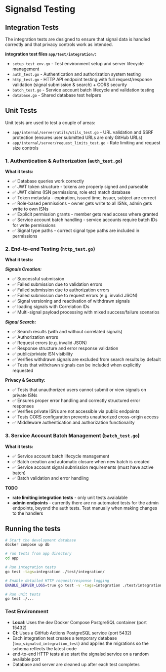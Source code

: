# Signalsd Testing

## Integration Tests

The integration tests are designed to ensure that signal data is handled correctly and that privacy controls work as intended.

**integration test files `app/test/integration/`:**
- `setup_test_env.go` - Test environment setup and server lifecycle management
- `auth_test.go` - Authentication and authorization system testing
- `http_test.go` - HTTP API endpoint testing with full request/response validation (signal submission & search) + CORS security
- `batch_test.go` - Service account batch lifecycle and validation testing
- `database.go` - Shared database test helpers

## Unit Tests 

Unit tests are used to test a couple of areas:
- `app/internal/server/utils/utils_test.go` - URL validation and SSRF protection (ensures user submitted URLs are only GitHub URLs)
- `app/internal/server/request_limits_test.go` - Rate limiting and request size controls


### 1. Authentication & Authorization (`auth_test.go`)

**What it tests:**

- ✅ Database queries work correctly
- ✅ JWT token structure - tokens are properly signed and parseable
- ✅ JWT claims (ISN permissions, role etc) match database 
- ✅ Token metadata - expiration, issued time, issuer, subject are correct
- ✅ Role-based permissions - owner gets write to all ISNs, admin gets write to own ISNs
- ✅ Explicit permission grants - member gets read access where granted
- ✅ Service account batch handling - service accounts require batch IDs for write permissions
- ✅ Signal type paths - correct signal type paths are included in permissions


### 2. End-to-end Testing (`http_test.go`)

**What it tests:**

***Signals Creation:***
 - ✅ Successful submission
 - ✅ Failed submission due to validation errors
 - ✅ Failed submission due to authorization errors
 - ✅ Failed submission due to request errors (e.g. invalid JSON)
 - ✅ Signal versioning and reactivation of withdrawn signals
 - ✅ loading signals with Correlation IDs
 - ✅ Multi-signal payload processing with mixed success/failure scenarios

***Signal Search:***
 - ✅ Search results (with and without correlated signals)
 - ✅ Authorization errors
 - ✅ Request errors (e.g. invalid JSON)
 - ✅ Response structure and error response validation
 - ✅ public/priviate ISN visibility
 - ✅ Verifies withdrawn signals are excluded from search results by default
 - ✅ Tests that withdrawn signals can be included when explicitly requested


**Privacy & Security:**
- ✅ Tests that unauthorized users cannot submit or view signals on private ISNs
- ✅ Ensures proper error handling and correctly structured error responses
- ✅ Verifies private ISNs are not accessible via public endpoints
- ✅ Tests CORS configuration prevents unauthorized cross-origin access
- ✅ Middleware authentication and authorization functionality


### 3. Service Account Batch Management (`batch_test.go`)

**What it tests:**
- ✅ Service account batch lifecycle management
- ✅ Batch creation and automatic closure when new batch is created
- ✅ Service account signal submission requirements (must have active batch)
- ✅ Batch validation and error handling

**TODO**
  - **rate limiting integration tests** - only unit tests avaialable
  - **admin endpoints** - currently there are no automated tests for the admin endpoints, beyond the auth tests. Test manually when making changes to the handlers

## Running the tests
```bash
# Start the development database
docker compose up db

# run tests from app directory
cd app

# Run integration tests
go test -tags=integration ./test/integration/

# Enable detailed HTTP request/response logging
ENABLE_SERVER_LOGS=true go test -v -tags=integration ./test/integration/

# Run unit tests
go test ./...
```

### Test Environment
- **Local**: Uses the dev Docker Compose PostgreSQL container (port 15432)
- **CI**: Uses a GitHub Actions PostgreSQL service (port 5432)
- Each integration test creates a temporary database (`tmp_signalsd_integration_test`) and applies the migrations so the schema reflects the latest code
-  end-to-end HTTP tests also start the signalsd service on a random available port
- Database and server are cleaned up after each test completes
